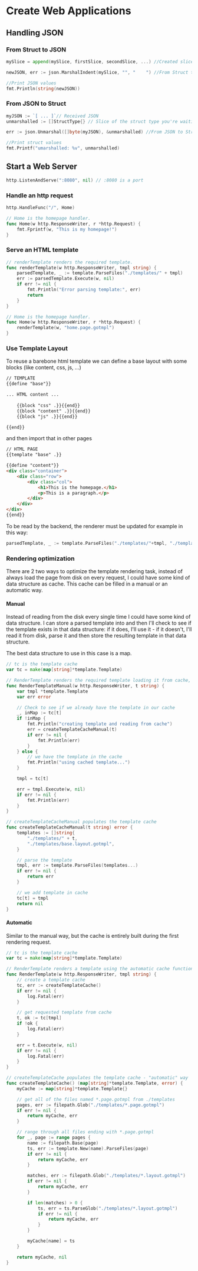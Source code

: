 # Create Web Applications

## Handling JSON

### From Struct to JSON

```go
mySlice = append(mySlice, firstSlice, secondSlice, ...) //Created slice of struct

newJSON, err := json.MarshalIndent(mySlice, "", "    ") //From Struct to JSON

//Print JSON values
fmt.Println(string(newJSON))
```



### From JSON to Struct

```go
myJSON := `[ ... ]`// Received JSON
unmarshalled := []StructType{} // Slice of the struct type you're waiting for

err := json.Unmarshal([]byte(myJSON), &unmarshalled) //From JSON to Struct

//Print struct values
fmt.Printf("umarshalled: %v", unmarshalled)
```



## Start a Web Server

```go
http.ListenAndServe(":8080", nil) // :8080 is a port
```



### Handle an http request

```go
http.HandleFunc("/", Home)

// Home is the homepage handler.
func Home(w http.ResponseWriter, r *http.Request) {
	fmt.Fprintf(w, "This is my homepage!")
}
```

### Serve an HTML template

```go
// renderTemplate renders the required template.
func renderTemplate(w http.ResponseWriter, tmpl string) {
	parsedTemplate, _ := template.ParseFiles("./templates/" + tmpl)
	err := parsedTemplate.Execute(w, nil)
	if err != nil {
		fmt.Println("Error parsing template:", err)
		return
	}
}

// Home is the homepage handler.
func Home(w http.ResponseWriter, r *http.Request) {
	renderTemplate(w, "home.page.gotmpl")
}
```



### Use Template Layout 

To reuse a barebone html template we can define a base layout with some blocks (like content, css, js, ...)

```html
// TEMPLATE
{{define "base"}}

... HTML content ...
       
	{{block "css" .}}{{end}}
    {{block "content" .}}{{end}}
    {{block "js" .}}{{end}}

{{end}}

```

and then import that in other pages

```html
// HTML PAGE
{{template "base" .}}

{{define "content"}}
<div class="container">
    <div class="row">
        <div class="col">
            <h1>This is the homepage.</h1>
            <p>This is a paragraph.</p>
        </div>
    </div>
</div>
{{end}}
```

To be read by the backend, the renderer must be updated for example in this way:

```go
parsedTemplate, _ := template.ParseFiles("./templates/"+tmpl, "./templates/base.layout.gotmpl")
```

### Rendering optimization

There are 2 two ways to optimize the template rendering task, instead of always load the page from disk on every request, I could have some kind of data structure as cache. This cache can be filled in a manual or an automatic way.

#### Manual 

Instead of reading from the disk every single time I could have some kind of data structure. I can store a parsed template into and then I'll check to see if the template exists in that data structure: if it does, I'll use it - if it doesn't, I'll read it from disk, parse it and then store the resulting template in that data structure.

The best data structure to use in this case is a map.

```go
// tc is the template cache
var tc = make(map[string]*template.Template)

// RenderTemplate renders the required template loading it from cache, if it is there.
func RenderTemplateManual(w http.ResponseWriter, t string) {
	var tmpl *template.Template
	var err error

	// Check to see if we already have the template in our cache
	_, inMap := tc[t]
	if !inMap {
		fmt.Println("creating template and reading from cache")
		err = createTemplateCacheManual(t)
		if err != nil {
			fmt.Println(err)
		}
	} else {
		// we have the template in the cache
		fmt.Println("using cached template...")
	}

	tmpl = tc[t]

	err = tmpl.Execute(w, nil)
	if err != nil {
		fmt.Println(err)
	}
}

// createTemplateCacheManual populates the template cache
func createTemplateCacheManual(t string) error {
	templates := []string{
		"./templates/" + t,
		"./templates/base.layout.gotmpl",
	}

	// parse the template
	tmpl, err := template.ParseFiles(templates...)
	if err != nil {
		return err
	}

	// we add template in cache
	tc[t] = tmpl
	return nil
}
```

#### Automatic

Similar to the manual way, but the cache is entirely built during the first rendering request.

```go
// tc is the template cache
var tc = make(map[string]*template.Template)

// RenderTemplate renders a template using the automatic cache function
func RenderTemplate(w http.ResponseWriter, tmpl string) {
	// create a template cache
	tc, err := createTemplateCache()
	if err != nil {
		log.Fatal(err)
	}

	// get requested template from cache
	t, ok := tc[tmpl]
	if !ok {
		log.Fatal(err)
	}

	err = t.Execute(w, nil)
	if err != nil {
		log.Fatal(err)
	}
}

// createTemplateCache populates the template cache - "automatic" way
func createTemplateCache() (map[string]*template.Template, error) {
	myCache := map[string]*template.Template{}

	// get all of the files named *.page.gotmpl from ./templates
	pages, err := filepath.Glob("./templates/*.page.gotmpl")
	if err != nil {
		return myCache, err
	}

	// range through all files ending with *.page.gotmpl
	for _, page := range pages {
		name := filepath.Base(page)
		ts, err := template.New(name).ParseFiles(page)
		if err != nil {
			return myCache, err
		}

		matches, err := filepath.Glob("./templates/*.layout.gotmpl")
		if err != nil {
			return myCache, err
		}

		if len(matches) > 0 {
			ts, err = ts.ParseGlob("./templates/*.layout.gotmpl")
			if err != nil {
				return myCache, err
			}
		}

		myCache[name] = ts
	}

	return myCache, nil
}
```

